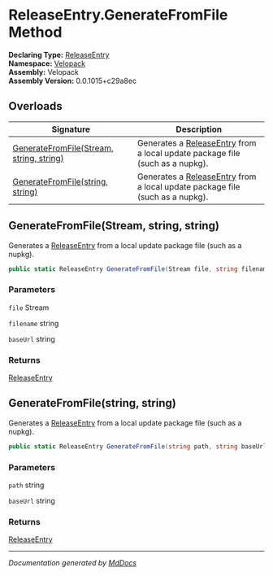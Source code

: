 ﻿<!--  
  <auto-generated>   
    The contents of this file were generated by a tool.  
    Changes to this file may be list if the file is regenerated  
  </auto-generated>   
-->

# ReleaseEntry.GenerateFromFile Method

**Declaring Type:** [ReleaseEntry](../index.md)  
**Namespace:** [Velopack](../../index.md)  
**Assembly:** Velopack  
**Assembly Version:** 0.0.1015+c29a8ec

## Overloads

| Signature                                                                         | Description                                                                                 |
| --------------------------------------------------------------------------------- | ------------------------------------------------------------------------------------------- |
| [GenerateFromFile(Stream, string, string)](#generatefromfilestream-string-string) | Generates a [ReleaseEntry](../index.md) from a local update package file (such as a nupkg). |
| [GenerateFromFile(string, string)](#generatefromfilestring-string)                | Generates a [ReleaseEntry](../index.md) from a local update package file (such as a nupkg). |

## GenerateFromFile(Stream, string, string)

Generates a [ReleaseEntry](../index.md) from a local update package file (such as a nupkg).

```csharp
public static ReleaseEntry GenerateFromFile(Stream file, string filename, string baseUrl = null);
```

### Parameters

`file`  Stream

`filename`  string

`baseUrl`  string

### Returns

[ReleaseEntry](../index.md)

## GenerateFromFile(string, string)

Generates a [ReleaseEntry](../index.md) from a local update package file (such as a nupkg).

```csharp
public static ReleaseEntry GenerateFromFile(string path, string baseUrl = null);
```

### Parameters

`path`  string

`baseUrl`  string

### Returns

[ReleaseEntry](../index.md)

___

*Documentation generated by [MdDocs](https://github.com/ap0llo/mddocs)*
